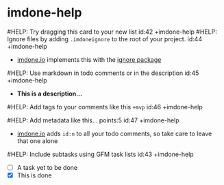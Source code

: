 imdone-help
====
#HELP: Try dragging this card to your new list id:42 +imdone-help
#HELP: Ignore files by adding `.imdoneignore` to the root of your project. id:44 +imdone-help
- [imdone.io](https://imdone.io) implements this with the [ignore package](https://www.npmjs.com/package/ignore)

#HELP: Use markdown in todo comments or in the description id:45 +imdone-help
- **This is a description...**

#HELP: Add tags to your comments like this `+mvp` id:46 +imdone-help

#HELP: Add metadata like this... points:5 id:47 +imdone-help
- [imdone.io](https://imdone.io) adds `id:n` to all your todo comments, so take care to leave that one alone

#HELP: Include subtasks using GFM task lists id:43 +imdone-help
- [ ] A task yet to be done
- [x] This is done
